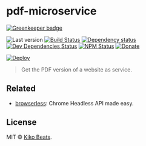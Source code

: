# pdf-microservice

[![Greenkeeper badge](https://badges.greenkeeper.io/Kikobeats/pdf-microservice.svg)](https://greenkeeper.io/)

![Last version](https://img.shields.io/github/tag/Kikobeats/pdf-microservice.svg?style=flat-square)
[![Build Status](https://img.shields.io/travis/Kikobeats/pdf-microservice/master.svg?style=flat-square)](https://travis-ci.org/Kikobeats/pdf-microservice)
[![Dependency status](https://img.shields.io/david/Kikobeats/pdf-microservice.svg?style=flat-square)](https://david-dm.org/Kikobeats/pdf-microservice)
[![Dev Dependencies Status](https://img.shields.io/david/dev/Kikobeats/pdf-microservice.svg?style=flat-square)](https://david-dm.org/Kikobeats/pdf-microservice#info=devDependencies)
[![NPM Status](https://img.shields.io/npm/dm/pdf-microservice.svg?style=flat-square)](https://www.npmjs.org/package/pdf-microservice)
[![Donate](https://img.shields.io/badge/donate-paypal-blue.svg?style=flat-square)](https://paypal.me/Kikobeats)

[![Deploy](https://www.herokucdn.com/deploy/button.svg)](https://heroku.com/deploy)

> Get the PDF version of a website as service.

## Related

- [browserless](https://github.com/microlinkhq/browserless): Chrome Headless API made easy.

## License

MIT © [Kiko Beats](https://github.com/Kikobeats).
